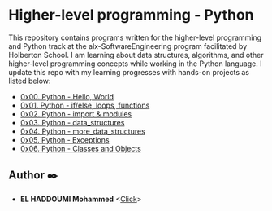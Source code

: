 # Higher-level programming - Python

This repository contains programs written for the higher-level programming and
Python track at the alx-SoftwareEngineering program facilitated by Holberton School. I am learning about data
structures, algorithms, and other higher-level programming concepts while
working in the Python language. I update this repo with my learning progresses with hands-on projects as listed below:

* [0x00. Python - Hello, World](./0x00-python-hello_world)
* [0x01. Python - if/else, loops, functions](./0x01-python-if_else_loops_functions)
* [0x02. Python - import & modules](./0x02-python-import_modules)
* [0x03. Python - data_structures](./0x03-python-data_structures)
* [0x04. Python - more_data_structures](./0x04-python-more_data_structures)
* [0x05. Python - Exceptions](./0x05-python-exceptions)
* [0x06. Python - Classes and Objects](./0x06-python-classes)

## Author :black_nib:

* **EL HADDOUMI Mohammed** <[Click](https://github.com/elhaddoumi1999)>



